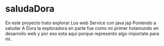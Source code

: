 # saludaDora
En este proyecto trato explorar Los web Service con java jsp Poniendo a saludar A Dora la exploradora
en parte fue como mi primer holamundo en desarrollo web y por eso esta aqui porque represento algo importate para mi.

